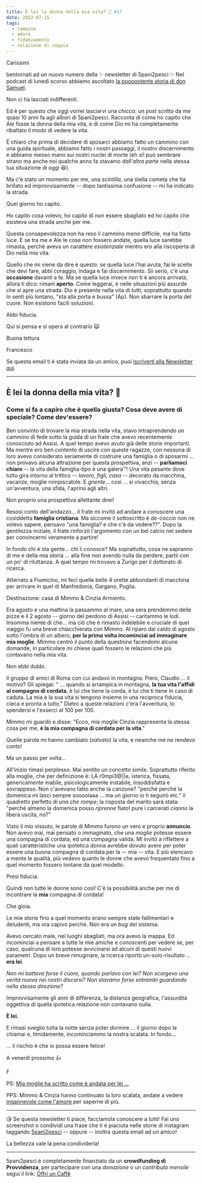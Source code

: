 ```yaml
---
title: È lei la donna della mia vita? 🙊 #17
date: 2022-07-15
tags: 
  - cammino
  - amore
  - fidanzamento
  - relazione di coppia
---
```

Carissimi

bentornati ad un nuovo numero della ✨ newsletter di 5pani2pesci ✨ Nel podcast di lunedì scorso abbiamo ascoltato [la poooootente storia di don Samuel](https://5p2p.buzzsprout.com/1674844/10933792-la-parola-che-ti-cambia-la-vita-come-don-samuel-e-diventato-don-samuel). 

Non ci ha lasciati indifferenti. 

Ed è per questo che oggi vorrei lasciarvi una *chicca*: un post scritto da me quasi 10 anni fa agli albori di 5pani2pesci. Racconta di come ho capito che Ale fosse la donna della mia vita, e di come Dio mi ha completamente ribaltato il modo di vedere la vita.

È chiaro che prima di decidere di sposarci abbiamo fatto un cammino con una guida spirituale, abbiamo fatto i nostri passaggi, il nostro discernimento e abbiamo messo mano sui nostri nuclei di morte (eh sì! può sembrare strano ma anche noi qualche anno fa stavamo *dall'altra parte* nella stessa tua situazione di oggi 😆).

Ma c'è stato un momento per me, una *scintilla*, una stella cometa che ha brillato ed improvvisamente -- dopo tantissima confusione -- mi ha indicato la strada. 

Quel giorno ho capito. 

Ho capito cosa volevo, ho capito di non essere sbagliato ed ho capito che esisteva una strada anche per me.

Questa consapevolezza non ha reso il cammino meno difficile, ma ha fatto luce. E se tra me e Ale le cose non fossero andate, quella luce sarebbe rimasta, perchè aveva un carattere *esistenziale* mentro ero alla riscoperta di Dio nella mia vita. 

Quello che mi viene da dire è questo: se quella luce l'hai avuta, fai le scelte che devi fare, abbi coraggio, indaga e fai discernimento. Sii serio, c'è una **occasione** davanti a te. Ma se quella luce invece non ti è ancora arrivata, allora ti dico: rimani **aperto**. Come leggerai, è nelle situazioni più assurde che si apre una strada. Dio è presente nella vita di tutti, soprattutto quando lo senti più lontano, "sta alla porta e bussa" (Ap). Non sbarrare la porta del cuore. Non esistono facili soluzioni.

Abbi fiducia.

Qui si pensa e si opera al contrario 🙀

Buona lettura
 
Francesco

Se questa email ti è stata inviata da un amico, puoi [iscriverti  alla Newsletter qui](https://5p2p.it).

---

## È lei la donna della mia vita? 🙊
### **Come si fa a capire che è quella giusta? Cosa deve avere di speciale? Come dev'essere?**

Ben convinto di trovare la mia strada nella vita, stavo intraprendendo un cammino di fede sotto la guida di un frate che avevo recentemente conosciuto ad Assisi. A quel tempo avevo avuto già delle storie importanti. Ma mentre ero ben contento di uscire con queste ragazze, con nessuna di loro avevo considerato seriamente di costruire una famiglia o di sposarmi ... non provavo alcuna attrazione per questa prospettiva, anzi -- **parliamoci chiaro** -- la vita della famiglia-*tipo* è una galera™! Una vita pesante dove tutto gira intorno al trittico -- *lavoro, figli, casa* -- decorato da macchina, vacanze, moglie rompiscatole. E *gnente*... così ... si vivacchia, senza un'avventura, una sfida, l'aprirsi agli altri. 

Non proprio una prospettiva allettante direi!

Resosi conto dell'andazzo... il frate mi invitò ad andare a conoscere una cosiddetta **famiglia cristiana**. Ma siccome il sottoscritto è *de-coccio* non ne volevo sapere, pensavo "una famiglia? e che c'è da vedere??". Dopo la gentilezza iniziale, il frate rinforzò l'argomento con un bel calcio nel sedere per convincermi veramente a partire!

In fondo chi è sta gente... chi li conosce? Ma soprattutto, cosa ne sapranno di me e della mia storia ... alla fine non avendo nulla da perdere, partii con un po' di riluttanza. A quel tempo mi trovavo a Zurigo per il dottorato di ricerca.

Atterrato a Fiumicino, mi feci quelle belle 4 orette abbondanti di macchina per arrivare in quel di Manfredonia, Gargano, Puglia. 

Destinazione: casa di Mimmo & Cinzia Armiento.  

Era agosto e una mattina la passammo al mare, una sera prendemmo delle pizze e il 2 agosto -- giorno del perdono di Assisi -- cantammo le lodi. Insomma niente di che...  ma ciò che è rimasto indelebile e cruciale di quel viaggio fu una breve chiacchierata con Mimmo. Al riparo dal caldo di agosto sotto l'ombra di un albero, **per la prima volta incominciai ad immaginare mia moglie**. Mimmo centrò il punto della questione facendomi alcune domande, in particolare mi chiese quali fossero le relazioni che più contavano nella mia vita. 

Non ebbi dubbi. 

Il gruppo di amici di Roma con cui andavo in montagna: Piero, Claudio ... il motivo? Gli spiegai: " ... quando si arrampica in montagna, **la tua vita l'affidi al compagno di cordata**, è lui che tiene la corda, è lui che ti tiene in caso di caduta. La mia e la sua vita si tengono insieme in una reciproca fiducia, cieca e pronta a tutto." Dietro a queste relazioni c'era l'avventura, lo spendersi e l'esserci al 100 per 100.

Mimmo mi guardò e disse: "Ecco, mia moglie Cinzia rappresenta la stessa cosa per me, **è la mia compagna di cordata per la vita**."

Quelle parole mi hanno cambiato (*salvato*) la vita, e neanche me ne rendevo conto! 

Ma un passo per volta...

All'inizio rimasi perplesso. Mai sentito un concetto simile. Soprattutto riferito alla moglie, che per definizione è: LA r0mpi3@||e, isterica, fissata, genericamente inabile, psicologicamente instabile, insoddisfatta e sovrappeso. Non c'avevano fatto anche la canzone? "perché perché la domenica mi lasci sempre soooolaaa ... ma un giorno io ti seguirò etc." il quadretto perfetto di *una che rompe*; la risposta del marito sarà stata: "perché almeno la domenica posso *riprenne* fiato! pure i carcerati *cianno* la libera uscita, no?"

Visto il mio vissuto, le parole di Mimmo furono un vero e proprio **annuncio**. Non avevo mai, mai pensato o immaginato, che una *moglie* potesse essere una compagna di cordata, ed una compagna valida. Mi invitò a riflettere a quali caratteristiche una ipotetica donna avrebbe dovuto avere per poter essere una buona compagna di cordata per la -- mia -- vita. E più elencavo a mente le qualità, più vedevo quanto le donne che avevo frequentato fino a quel momento fossero lontane da quel modello. 

Presi fiducia. 

Quindi non tutte le donne sono così! C'è la possibilità anche per me di incontrare la **mia** compagna di cordata!

Che gioia.

Le mie storie fino a quel momento erano sempre state fallimentari e deludenti, ma ora capivo perchè. Non era un *bug* del sistema.

Avevo cercato male, nei luoghi sbagliati, ma ora avevo la mappa. Ed incominciai a pensare a tutte le mie amiche e conoscenti per vedere se, per caso, qualcuna di loro potesse avvicinarsi ad alcuni di questi nuovi parametri. Dopo un breve rimuginare, la ricerca riportò un-solo-risultato ... **era lei**. 

*Non mi batteva forse il cuore, quando parlavo con lei? Non scorgevo una verità nuova nei nostri discorsi? Non stavamo forse entrambi guardando nella stessa direzione?* 

Improvvisamente gli anni di differenza, la distanza geografica, l'assurdità oggettiva di quella ipotetica relazione non contavano nulla.

**È lei.** 

E rimasi sveglio tutta la notte senza poter dormire ... il giorno dopo la chiamai e, timidamente, incominciammo la nostra scalata.
In fondo... 

... il rischio è che io possa essere felice!

A venerdì prossimo 👍

F

PS: [Mia moglie ha scritto come è andata per lei ...](https://5p2p.it/2013/04/22/lui-quello-giusto.html)

PPS: Mimmo & Cinzia hanno continuato la loro scalata, andate a vedere [ingannevole come l'amore](http://www.instagram.com/ingannevolecomelamore) per saperne di più.

---

😘 Se questa newsletter ti piace, facciamola conoscere a tutti! Fai uno screenshot o condividi una frase che ti è piaciuta nelle storie di instagram taggando [5pani2pesci](https://www.instagram.com/5pani2pesci/) -- oppure -- inoltra questa email ad  un amico! 

La bellezza vale la pena condividerla!

---

5pani2pesci è completamente finanziato da un **crowdfunding di Provvidenza**, per partecipare con una *donazione* o un *contributo mensile* segui il link: [Offri un Caffè](https://bit.ly/offri-un-caffe)
